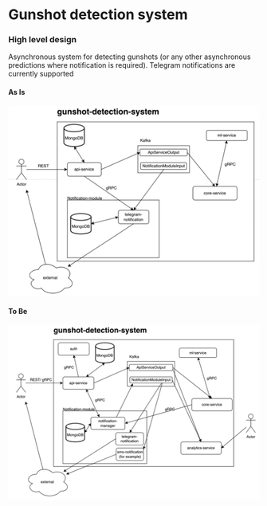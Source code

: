 # Gunshot detection system

### High level design

Asynchronous system for detecting gunshots (or any other asynchronous predictions where notification is required). Telegram notifications are currently supported


#### As Is

![As Is](.assets/as_is.png)

#### To Be
![To Be](.assets/to_be.png)
